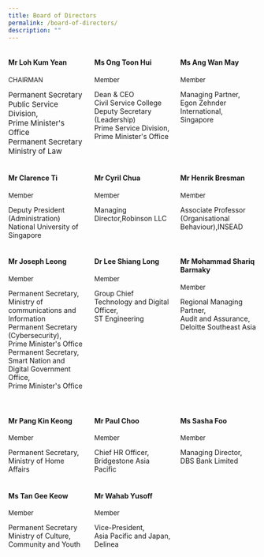 ```yaml
---
title: Board of Directors
permalink: /board-of-directors/
description: ""
---
```

<style>
.grid-container{
	display: grid;
	grid-template-columns: 1fr 1fr 1fr;
	grid-gap: 20px;
	
	}
	
	.BOD-float-child{
	

	}
	
	.role{
		font-size: 13px;
	}
	.TheTitles{
	 font-size: 15px;
	}

</style>
<div class="grid-container">
	<div class="BOD-float-child"><h4>Mr Loh Kum Yean</h4>
		<p class="role">CHAIRMAN</p>
		
<div class="TheTitles">Permanent Secretary</div>
<div class="TheTitles">Public Service Division,</div> 
<div class="TheTitles">Prime Minister's Office</div>
<div class="TheTitles">Permanent Secretary</div>  
<div class="TheTitles">Ministry of Law</div>		
		
</div>
<div class="BOD-float-child">
	<h4>Ms Ong Toon Hui</h4>
	<p class="role">Member</p>
	<div class="TheTitle">Dean &amp; CEO</div>
	<div class="TheTitle">Civil Service College</div>
	<div class="TheTitle">Deputy Secretary (Leadership)</div>
	<div class="TheTitle">Prime Service Division,</div>
	<div class="TheTitle">Prime Minister's Office</div>
</div>
<div class="BOD-float-child">
	<h4>Ms Ang Wan May</h4>
	<p class="role">Member</p>
	<div class="TheTitle">Managing Partner,</div>
	<div class="TheTitle">Egon Zehnder International, Singapore</div>
</div>
</div>
<br>
<div class="grid-container">
<div class="BOD-float-child">
	<h4>Mr Clarence Ti</h4>
	<p class="role">Member</p>
	<div class="TheTitle">Deputy President (Administration)</div>
	<div class="TheTitle">National University of Singapore</div>
</div>
	<div class="BOD-float-child"><h4>Mr Cyril Chua</h4>
		<p class="role">Member</p>
		<div class="TheTitle">Managing Director,Robinson LLC</div>
	
</div>
	<div class="BOD-float-child"><h4>Mr Henrik Bresman</h4>
		<p class="role">Member</p>
		<div class="TheTitle">Associate Professor (Organisational Behaviour),INSEAD</div>
</div>
</div>
<br>
<div class="grid-container">
	<div class="BOD-float-child"><h4>Mr Joseph Leong</h4><p class="role">Member</p>
		<div class="TheTitle">Permanent Secretary,</div>
		<div class="TheTitle">Ministry of communications and Information</div>	
		<div class="TheTitle">Permanent Secretary (Cybersecurity),</div>	
		<div class="TheTitle">Prime Minister's Office</div>	
		<div class="TheTitle">Permanent Secretary,</div>
		<div class="TheTitle">Smart Nation and Digital Government Office,</div>
		<div class="TheTitle">Prime Minister's Office</div>
 </div>
	<div class="BOD-float-child"><h4>Dr Lee Shiang Long</h4>
		<p class="role">Member</p>
		<div class="TheTitle">Group Chief Technology and Digital Officer,</div>
		<div class="TheTitle">ST Engineering</div>

</div>
	<div class="BOD-float-child"><h4>Mr Mohammad Shariq Barmaky</h4><p class="role">Member</p>
		<div class="TheTitle">Regional Managing Partner,</div>
		<div class="TheTitle">Audit and Assurance,</div>
		<div class="TheTitle">Deloitte Southeast Asia</div>
	
</div>
</div>
<br>
<div class="grid-container">
	<div class="BOD-float-child"></div>
	<div class="BOD-float-child"></div>
	<div class="BOD-float-child"></div>

</div>
<br>
<div class="grid-container">
	<div class="BOD-float-child"><h4>Mr Pang Kin Keong</h4><p class="role">Member</p>
		<div class="TheTitle">Permanent Secretary,</div>
		<div class="TheTitle">Ministry of Home Affairs</div>
</div>
	<div class="BOD-float-child"><h4>Mr Paul Choo</h4>
		<p class="role">Member</p>
		<div class="TheTitle">Chief HR Officer,</div>
		<div class="TheTitle">Bridgestone Asia Pacific</div>
	
</div>
	<div class="BOD-float-child"><h4>Ms Sasha Foo</h4>
		<p class="role">Member</p>
		<div class="TheTitle">Managing Director,</div>
		<div class="TheTitle">DBS Bank Limited</div>
	 </div>
</div>
<br>
<div class="grid-container">
	<div class="BOD-float-child"><h4>Ms Tan Gee Keow</h4>
		<p class="role">Member</p>
		<div class="TheTitle">Permanent Secretary</div>
		<div class="TheTitle">Ministry of Culture, Community and Youth</div>
	
 </div>
	<div class="BOD-float-child"><h4>Mr Wahab Yusoff</h4>
		<p class="role">Member</p>
		<div class="TheTitle">Vice-President,</div>
		<div class="TheTitle">Asia Pacific and Japan, Delinea</div>
 
</div>
	<div class="BOD-float-child"></div>
</div>